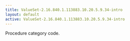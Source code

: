 ```yaml
---
title: ValueSet-2.16.840.1.113883.10.20.5.9.34-intro
layout: default
active: ValueSet-2.16.840.1.113883.10.20.5.9.34-intro
---
```


Procedure category code.